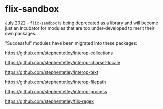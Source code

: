 # flix-sandbox

July 2022 - `flix-sandbox` is being deprecated as a library and 
will become just an incubator for modules that are too under-developed
to merit their own packages.

"Successful" modules have been migrated into these packages:

https://github.com/stephentetley/interop-collections

https://github.com/stephentetley/interop-charset-locale

https://github.com/stephentetley/interop-text

https://github.com/stephentetley/interop-filepath

https://github.com/stephentetley/interop-process

https://github.com/stephentetley/filx-regex

